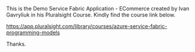 This is the Demo Service Fabric Application - ECommerce created by Ivan Gavryliuk in his Pluralsight Course. Kindly find the course link below.

https://app.pluralsight.com/library/courses/azure-service-fabric-programming-models

Thanks.
